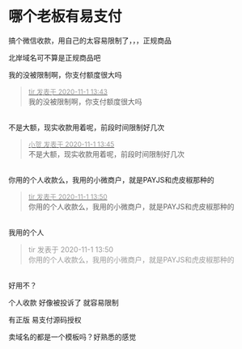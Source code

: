 # 哪个老板有易支付


搞个微信收款，用自己的太容易限制了，，，正规商品

北岸域名可不算是正规商品吧

我的没被限制啊，你支付额度很大吗

<div class="quote"><blockquote><font size="2"><a href="https://www.hostloc.com/forum.php?mod=redirect&amp;goto=findpost&amp;pid=9384718&amp;ptid=760940" target="_blank"><font color="#999999">tir 发表于 2020-11-1 13:43</font></a></font><br />
我的没被限制啊，你支付额度很大吗</blockquote></div><br />
不是大额，现实收款用着呢，前段时间限制好几次

<div class="quote"><blockquote><font size="2"><a href="https://www.hostloc.com/forum.php?mod=redirect&amp;goto=findpost&amp;pid=9384726&amp;ptid=760940" target="_blank"><font color="#999999">小贺 发表于 2020-11-1 13:45</font></a></font><br />
不是大额，现实收款用着呢，前段时间限制好几次</blockquote></div><br />
你用的个人收款么，我用的小微商户，就是PAYJS和虎皮椒那种的

<div class="quote"><blockquote><font size="2"><a href="https://www.hostloc.com/forum.php?mod=redirect&amp;goto=findpost&amp;pid=9384745&amp;ptid=760940" target="_blank"><font color="#999999">tir 发表于 2020-11-1 13:50</font></a></font><br />
你用的个人收款么，我用的小微商户，就是PAYJS和虎皮椒那种的</blockquote></div><br />
我用的个人

<div class="quote"><blockquote><font color="#999999">tir 发表于 2020-11-1 13:50</font><br />
<font color="#999999">你用的个人收款么，我用的小微商户，就是PAYJS和虎皮椒那种的</font></blockquote></div><br />
好用不？

个人收款 好像被投诉了 就容易限制

有正版 易支付源码授权 

卖域名的都是一个模板吗？好熟悉的感觉

